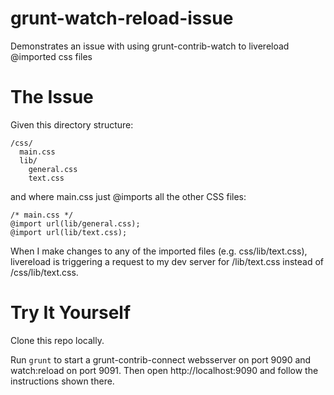 # grunt-watch-reload-issue
Demonstrates an issue with using grunt-contrib-watch to livereload @imported css files

# The Issue

Given this directory structure:

```
/css/
  main.css
  lib/
    general.css
    text.css
```

and where main.css just @imports all the other CSS files:

```
/* main.css */
@import url(lib/general.css);
@import url(lib/text.css);
```

When I make changes to any of the imported files (e.g. css/lib/text.css), livereload is triggering a request to my dev server for /lib/text.css instead of /css/lib/text.css.

# Try It Yourself

Clone this repo locally. 

Run `grunt` to start a grunt-contrib-connect websserver on port 9090 and watch:reload on port 9091. Then open http://localhost:9090 and follow the instructions shown there.
